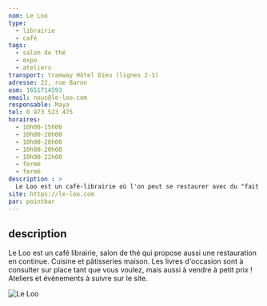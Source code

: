 ```yaml
---
nom: Le Loo
type: 
  - librairie
  - café
tags:
  - salon de thé
  - expo
  - ateliers
transport: tramway Hôtel Dieu (lignes 2-3)
adresse: 22, rue Baron
osm: 1651714593
email: nous@le-loo.com
responsable: Maya
tel: 0 973 523 475
horaires:
  - 10h00-15h00
  - 10h00-20h00
  - 10h00-20h00
  - 10h00-20h00
  - 10h00-22h00
  - fermé
  - fermé
description : >
  Le Loo est un café-librairie où l'on peut se restaurer avec du "fait maison" tout en savourant un bon bouquin.
site: https://le-loo.com
par: pointbar
---
```


## description

Le Loo est un café librairie, salon de thé qui propose aussi une restauration en continue. Cuisine et pâtisseries maison. Les livres d'occasion sont à consulter sur place tant que vous voulez, mais aussi à vendre à petit prix ! Ateliers et évènements à suivre sur le site.  

![Le Loo](./media/le-loo.jpg)
